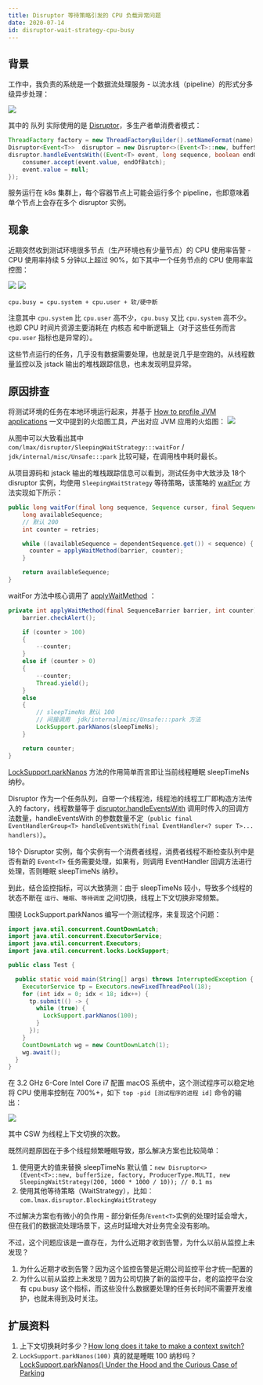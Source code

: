 ```yaml
---
title: Disruptor 等待策略引发的 CPU 负载异常问题
date: 2020-07-14
id: disruptor-wait-strategy-cpu-busy
---
```


## 背景

工作中，我负责的系统是一个数据流处理服务 - 以流水线（pipeline）的形式分多级异步处理：

![](https://i.loli.net/2020/07/14/ONwUsrlhLmIq8BW.jpg)

其中的 队列 实际使用的是 [Disruptor](https://github.com/LMAX-Exchange/disruptor)，多生产者单消费者模式：

```java
ThreadFactory factory = new ThreadFactoryBuilder().setNameFormat(name).setDaemon(true).build();
Disruptor<Event<T>>  disruptor = new Disruptor<>(Event<T>::new, bufferSize, factory, ProducerType.MULTI, new SleepingWaitStrategy());
disruptor.handleEventsWith((Event<T> event, long sequence, boolean endOfBatch) -> {
    consumer.accept(event.value, endOfBatch);
    event.value = null;
});
```

服务运行在 k8s 集群上，每个容器节点上可能会运行多个 pipeline，也即意味着单个节点上会存在多个 disruptor 实例。

## 现象

近期突然收到测试环境很多节点（生产环境也有少量节点）的 CPU 使用率告警 - CPU 使用率持续 5 分钟以上超过 90%，如下其中一个任务节点的 CPU 使用率监控图：

![](https://i.loli.net/2020/07/14/XJVsiMI3b9m5dlB.jpg)
![](https://i.loli.net/2020/07/14/2YwPQAqaICr879x.jpg)

`cpu.busy = cpu.system + cpu.user + 软/硬中断`

注意其中 `cpu.system` 比 `cpu.user` 高不少，`cpu.busy` 又比 `cpu.system` 高不少。也即 CPU 时间片资源主要消耗在 内核态 和中断逻辑上（对于这些任务而言 `cpu.user` 指标也是异常的）。

这些节点运行的任务，几乎没有数据需要处理，也就是说几乎是空跑的。从线程数量监控以及 jstack 输出的堆栈跟踪信息，也未发现明显异常。

## 原因排查

将测试环境的任务在本地环境运行起来，并基于 [How to profile JVM applications](https://www.lightbend.com/blog/profiling-jvm-applications) 一文中提到的火焰图工具，产出对应 JVM 应用的火焰图：
![](https://i.loli.net/2020/07/14/zQMWsBeKbuZLamN.jpg)

从图中可以大致看出其中 `com/lmax/disruptor/SleepingWaitStrategy:::waitFor` / `jdk/internal/misc/Unsafe:::park` 比较可疑，在调用栈中耗时最长。

从项目源码和 jstack 输出的堆栈跟踪信息可以看到，测试任务中大致涉及 18个 disruptor 实例，均使用 `SleepingWaitStrategy` 等待策略，该策略的 [waitFor](https://github.com/LMAX-Exchange/disruptor/blob/master/src/main/java/com/lmax/disruptor/SleepingWaitStrategy.java#L56) 方法实现如下所示：

```java
public long waitFor(final long sequence, Sequence cursor, final Sequence dependentSequence, final SequenceBarrier barrier) throws AlertException {
    long availableSequence;
    // 默认 200
    int counter = retries;

    while ((availableSequence = dependentSequence.get()) < sequence) {
      counter = applyWaitMethod(barrier, counter);
    }

    return availableSequence;
}
```

waitFor 方法中核心调用了 [applyWaitMethod](https://github.com/LMAX-Exchange/disruptor/blob/master/src/main/java/com/lmax/disruptor/SleepingWaitStrategy.java#L76) ：

```java
private int applyWaitMethod(final SequenceBarrier barrier, int counter) throws AlertException {
    barrier.checkAlert();

    if (counter > 100)
    {
        --counter;
    }
    else if (counter > 0)
    {
        --counter;
        Thread.yield();
    }
    else
    {
        // sleepTimeNs 默认 100
        // 间接调用  jdk/internal/misc/Unsafe:::park 方法
        LockSupport.parkNanos(sleepTimeNs);
    }

    return counter;
}
```

[LockSupport.parkNanos](https://docs.oracle.com/javase/8/docs/api/java/util/concurrent/locks/LockSupport.html#parkNanos-long-) 方法的作用简单而言即让当前线程睡眠 sleepTimeNs 纳秒。

Disruptor 作为一个任务队列，自带一个线程池，线程池的线程工厂即构造方法传入的 factory，线程数量等于 [disruptor.handleEventsWith](https://github.com/LMAX-Exchange/disruptor/blob/master/src/main/java/com/lmax/disruptor/dsl/Disruptor.java#L165) 调用时传入的回调方法数量，handleEventsWith 的参数数量不定（`public final EventHandlerGroup<T> handleEventsWith(final EventHandler<? super T>... handlers)`）。

18个 Disruptor 实例，每个实例有一个消费者线程，消费者线程不断检查队列中是否有新的 `Event<T>` 任务需要处理，如果有，则调用 EventHandler 回调方法进行处理，否则睡眠 sleepTimeNs 纳秒。

到此，结合监控指标，可以大致猜测：由于 sleepTimeNs 较小，导致多个线程的状态不断在 `运行`、`睡眠`、`等待调度` 之间切换，线程上下文切换非常频繁。

围绕 LockSupport.parkNanos 编写一个测试程序，来复现这个问题：

```java
import java.util.concurrent.CountDownLatch;
import java.util.concurrent.ExecutorService;
import java.util.concurrent.Executors;
import java.util.concurrent.locks.LockSupport;

public class Test {

  public static void main(String[] args) throws InterruptedException {
    ExecutorService tp = Executors.newFixedThreadPool(18);
    for (int idx = 0; idx < 18; idx++) {
      tp.submit(() -> {
        while (true) {
          LockSupport.parkNanos(100);
        }
      });
    }
    CountDownLatch wg = new CountDownLatch(1);
    wg.await();
  }
}
```

在 3.2 GHz 6-Core Intel Core i7 配置 macOS 系统中，这个测试程序可以稳定地将 CPU 使用率控制在 700%+，如下 `top -pid [测试程序的进程 id]` 命令的输出：

![](https://i.loli.net/2020/07/14/Z6jixvuWY1yTnL4.jpg)

其中 CSW 为线程上下文切换的次数。

既然问题原因在于多个线程频繁睡眠导致，那么解决方案也比较简单：

1. 使用更大的值来替换 sleepTimeNs 默认值：`new Disruptor<>(Event<T>::new, bufferSize, factory, ProducerType.MULTI, new SleepingWaitStrategy(200, 1000 * 1000 / 10)); // 0.1 ms`
2. 使用其他等待策略（WaitStrategy），比如：`com.lmax.disruptor.BlockingWaitStrategy`

不过解决方案也有微小的负作用 - 部分新任务/`Event<T>`实例的处理时延会增大，但在我们的数据流处理场景下，这点时延增大对业务完全没有影响。

不过，这个问题应该是一直存在，为什么近期才收到告警，为什么以前从监控上未发现？

1. 为什么近期才收到告警？因为这个监控告警是近期公司监控平台才统一配置的
2. 为什么以前从监控上未发现？因为公司切换了新的监控平台，老的监控平台没有 cpu.busy 这个指标，而这些没什么数据要处理的任务长时间不需要开发维护，也就未得到及时关注。

## 扩展资料

1. 上下文切换耗时多少？[How long does it take to make a context switch?](https://blog.tsunanet.net/2010/11/how-long-does-it-take-to-make-context.html)
2. `LockSupport.parkNanos(100)` 真的就是睡眠 100 纳秒吗？[LockSupport.parkNanos() Under the Hood and the Curious Case of Parking](https://hazelcast.com/blog/locksupport-parknanos-under-the-hood-and-the-curious-case-of-parking/)